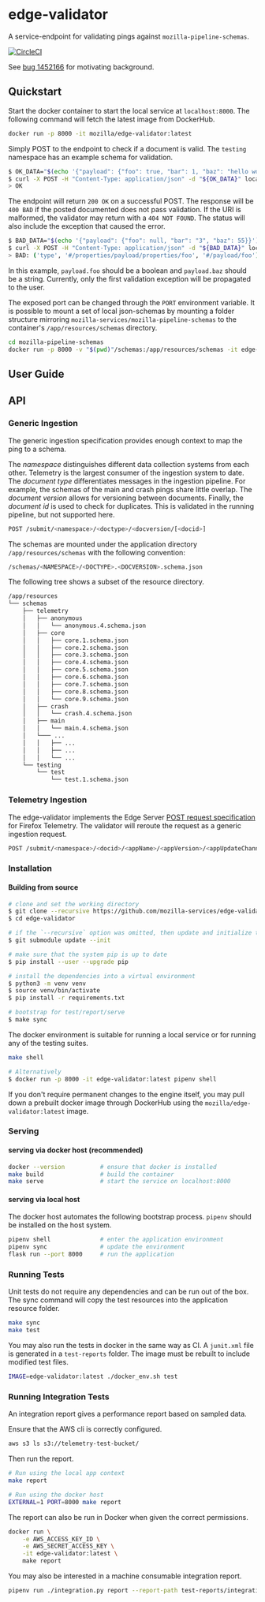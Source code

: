 # edge-validator

A service-endpoint for validating pings against `mozilla-pipeline-schemas`.

[![CircleCI](https://circleci.com/gh/mozilla-services/edge-validator.svg?style=svg)](https://circleci.com/gh/mozilla-services/edge-validator)

See [bug 1452166](https://bugzilla.mozilla.org/show_bug.cgi?id=1452166) for
motivating background.

## Quickstart

Start the docker container to start the local service at `localhost:8000`. The
following command will fetch the latest image from DockerHub.

```bash
docker run -p 8000 -it mozilla/edge-validator:latest
```

Simply POST to the endpoint to check if a document is valid. The `testing`
namespace has an example schema for validation.

```bash
$ OK_DATA="$(echo '{"payload": {"foo": true, "bar": 1, "baz": "hello world"}}')"
$ curl -X POST -H "Content-Type: application/json" -d "${OK_DATA}" localhost:8000/submit/testing/test/1
> OK
```

The endpoint will return `200 OK` on a successful POST. The response will be
`400 BAD` if the posted documented does not pass validation. If the URI is
malformed, the validator may return with a `404 NOT FOUND`. The status will also
include the exception that caused the error.

```bash
$ BAD_DATA="$(echo '{"payload": {"foo": null, "bar": "3", "baz": 55}}')"
$ curl -X POST -H "Content-Type: application/json" -d "${BAD_DATA}" localhost:8000/submit/testing/test/1
> BAD: ('type', '#/properties/payload/properties/foo', '#/payload/foo')
```

In this example, `payload.foo` should be a boolean and `payload.baz` should be a
string. Currently, only the first validation exception will be propagated to the
user.

The exposed port can be changed through the `PORT` environment variable. It is
possible to mount a set of local json-schemas by mounting a folder structure
mirroring `mozilla-services/mozilla-pipeline-schemas` to the container's
`/app/resources/schemas` directory.

```bash
cd mozilla-pipeline-schemas
docker run -p 8000 -v "$(pwd)"/schemas:/app/resources/schemas -it edge-validator
```

## User Guide

## API

### Generic Ingestion

The generic ingestion specification provides enough context to map the ping to a
schema.

The _namespace_ distinguishes different data collection systems from each other.
Telemetry is the largest consumer of the ingestion system to date. The _document
type_ differentiates messages in the ingestion pipeline. For example, the
schemas of the main and crash pings share little overlap. The _document version_
allows for versioning between documents. Finally, the _document id_ is used to
check for duplicates. This is validated in the running pipeline, but not
supported here.

```bash
POST /submit/<namespace>/<doctype>/<docversion/[<docid>]
```

The schemas are mounted under the application directory `/app/resources/schemas`
with the following convention:

```bash
/schemas/<NAMESPACE>/<DOCTYPE>.<DOCVERSION>.schema.json
```

The following tree shows a subset of the resource directory.

```bash
/app/resources
└── schemas
    ├── telemetry
    │   ├── anonymous
    │   │   └── anonymous.4.schema.json
    │   ├── core
    │   │   ├── core.1.schema.json
    │   │   ├── core.2.schema.json
    │   │   ├── core.3.schema.json
    │   │   ├── core.4.schema.json
    │   │   ├── core.5.schema.json
    │   │   ├── core.6.schema.json
    │   │   ├── core.7.schema.json
    │   │   ├── core.8.schema.json
    │   │   └── core.9.schema.json
    │   ├── crash
    │   │   └── crash.4.schema.json
    │   ├── main
    │   │   └── main.4.schema.json
    │   └─── ...
    │   │   ├── ...
    │   │   ├── ...
    │   │   └── ...
    └── testing
        └── test
            └── test.1.schema.json
```

### Telemetry Ingestion

The edge-validator implements the Edge Server [POST request
specification](https://docs.telemetry.mozilla.org/concepts/pipeline/http_edge_spec.html#postput-request)
for Firefox Telemetry. The validator will reroute the request as a generic
ingestion request.

```bash
POST /submit/<namespace>/<docid>/<appName>/<appVersion>/<appUpdateChannel>/<appBuildId>
```

### Installation

#### Building from source

```bash
# clone and set the working directory
$ git clone --recursive https://github.com/mozilla-services/edge-validator.git
$ cd edge-validator

# if the `--recursive` option was omitted, then update and initialize the submodule
$ git submodule update --init

# make sure that the system pip is up to date
$ pip install --user --upgrade pip

# install the dependencies into a virtual environment
$ python3 -m venv venv
$ source venv/bin/activate
$ pip install -r requirements.txt

# bootstrap for test/report/serve
$ make sync
```

The docker environment is suitable for running a local service or for running
any of the testing suites.

```bash
make shell

# Alternatively
$ docker run -p 8000 -it edge-validator:latest pipenv shell
```

If you don't require permanent changes to the engine itself, you may pull down a
prebuilt docker image through DockerHub using the
`mozilla/edge-validator:latest` image.

### Serving

#### serving via docker host (recommended)

```bash
docker --version          # ensure that docker is installed
make build                # build the container
make serve                # start the service on localhost:8000
```

#### serving via local host

The docker host automates the following bootstrap process. `pipenv` should be
installed on the host system.

```bash
pipenv shell              # enter the application environment
pipenv sync               # update the environment
flask run --port 8000     # run the application
```

### Running Tests

Unit tests do not require any dependencies and can be run out of the box. The
sync command will copy the test resources into the application resource folder.

```bash
make sync
make test
```

You may also run the tests in docker in the same way as CI. A `junit.xml` file
is generated in a `test-reports` folder. The image must be rebuilt to include
modified test files.

```bash
IMAGE=edge-validator:latest ./docker_env.sh test
```

### Running Integration Tests

An integration report gives a performance report based on sampled data.

Ensure that the AWS cli is correctly configured.

```bash
aws s3 ls s3://telemetry-test-bucket/
```

Then run the report.

```bash
# Run using the local app context
make report

# Run using the docker host
EXTERNAL=1 PORT=8000 make report
```

The report can also be run in Docker when given the correct permissions.

```bash
docker run \
    -e AWS_ACCESS_KEY_ID \
    -e AWS_SECRET_ACCESS_KEY \
    -it edge-validator:latest \
    make report
```

You may also be interested in a machine consumable integration report.

```bash
pipenv run ./integration.py report --report-path test-reports/integration.json
```
